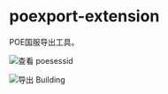 # poexport-extension

POE国服导出工具。

![查看 poesessid](https://github.com/me1ting/cn-poe-export-extension/blob/master/previews/exporter.png?raw=true "查看 poesessid")

![导出 Building](https://github.com/me1ting/cn-poe-export-extension/blob/master/previews/popup.png?raw=true "导出 Building")
